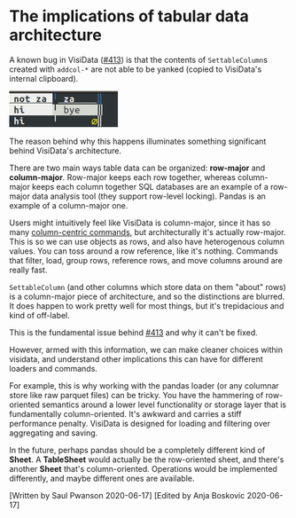 # The implications of tabular data architecture

A known bug in VisiData ([#413](https://github.com/saulpw/visidata/issues/413)) is that the contents of `SettableColumn`s created with `addcol-*` are not able to be yanked (copied to VisiData's internal clipboard).

![settable](/blog/assets/2020-settable-screenshot.png)

The reason behind why this happens illuminates something significant behind VisiData's architecture.

There are two main ways table data can be organized: **row-major** and **column-major**.
Row-major keeps each row together, whereas column-major keeps each column together
SQL databases are an example of a row-major data analysis tool (they support row-level locking).
Pandas is an example of a column-major one.

Users might intuitively feel like VisiData is column-major, since it has so many [column-centric commands](/docs/columns), but architecturally it's actually row-major. 
This is so we can use objects as rows, and also have heterogenous column values.
You can toss around a row reference, like it's nothing.
Commands that filter, load, group rows, reference rows, and move columns around are really fast.

`SettableColumn` (and other columns which store data on them "about" rows) is a column-major piece of architecture, and so the distinctions are blurred.
It does happen to work pretty well for most things, but it's trepidacious and kind of off-label.

This is the fundamental issue behind [#413](https://github.com/saulpw/visidata/issues/413) and why it can't be fixed.

However, armed with this information, we can make cleaner choices within visidata, and understand other implications this can have for different loaders and commands.

For example, this is why working with the pandas loader (or any columnar store like raw parquet files) can be tricky.
You have the hammering of row-oriented semantics around a lower level functionality or storage layer that is fundamentally column-oriented.
It's awkward and carries a stiff performance penalty.
VisiData is designed for loading and filtering over aggregating and saving.

In the future, perhaps pandas should be a completely different kind of **Sheet**.
A **TableSheet** would actually be the row-oriented sheet, and there's another **Sheet** that's column-oriented.
Operations would be implemented differently, and maybe different ones are available.

[Written by Saul Pwanson 2020-06-17]
[Edited by Anja Boskovic 2020-06-17]

